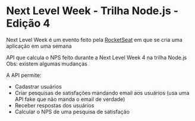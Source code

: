 # Next Level Week - Trilha Node.js - Edição 4

Next Level Week é um evento feito pela [RocketSeat](https://rocketseat.com.br/) em que se cria uma aplicação em uma semana

API que calcula o NPS feito durante a Next Level Week 4 na trilha Node.js
Obs: existem algumas mudanças

A API permite:
* Cadastrar usuários
* Criar pesquisas de satisfações mandando email aos usuários (usa uma API fake que não manda o email de verdade)
* Receber respostas dos usuários
* Calcular o NPS de uma pesquisa de satisfação